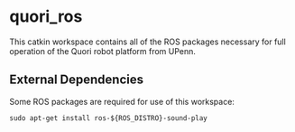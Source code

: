 # quori_ros

This catkin workspace contains all of the ROS packages necessary for full operation of the Quori robot platform from UPenn.

## External Dependencies

Some ROS packages are required for use of this workspace:
```
sudo apt-get install ros-${ROS_DISTRO}-sound-play
```

